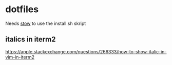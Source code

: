 # dotfiles

Needs [stow](https://www.gnu.org/software/stow/) to use the install.sh skript


## italics in iterm2
https://apple.stackexchange.com/questions/266333/how-to-show-italic-in-vim-in-iterm2
